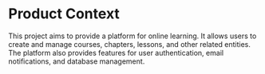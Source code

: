 # Product Context

This project aims to provide a platform for online learning. It allows users to create and manage courses, chapters, lessons, and other related entities. The platform also provides features for user authentication, email notifications, and database management.
